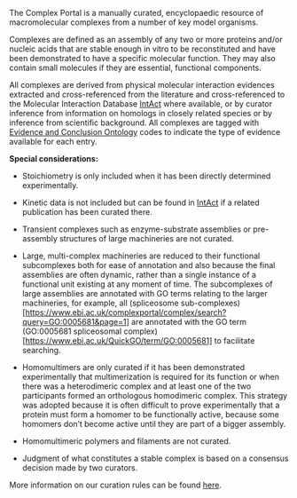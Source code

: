 The Complex Portal is a manually curated, encyclopaedic resource of macromolecular complexes from a number of key model organisms. 

Complexes are defined as an assembly of any two or more proteins and/or nucleic acids that are stable enough in vitro to be reconstituted and have been demonstrated to have a specific molecular function. They may also contain small molecules if they are essential, functional components.

All complexes are derived from physical molecular interaction evidences extracted and cross-referenced from the literature and cross-referenced to the Molecular Interaction Database [IntAct](https://www.ebi.ac.uk/intact/) where available, or by curator inference from information on homologs in closely related species or by inference from scientific background. All complexes are tagged with [Evidence and Conclusion Ontology](https://www.ebi.ac.uk/ols/ontologies/eco) codes to indicate the type of evidence available for each entry.

**Special considerations:**

- Stoichiometry is only included when it has been directly determined experimentally.

- Kinetic data is not included but can be found in [IntAct](https://www.ebi.ac.uk/intact/) if a related publication has been curated there. 

- Transient complexes such as enzyme-substrate assemblies or pre-assembly structures of large machineries are not curated. 

- Large, multi-complex machineries are reduced to their functional subcomplexes both for ease of annotation and also because the final assemblies are often dynamic, rather than a single instance of a functional unit existing at any moment of time. The subcomplexes of large assemblies are annotated with GO terms relating to the larger machineries, for example, all (spliceosome sub-complexes)[https://www.ebi.ac.uk/complexportal/complex/search?query=GO:0005681&page=1] are annotated with the GO term (GO:0005681 spliceosomal complex)[https://www.ebi.ac.uk/QuickGO/term/GO:0005681] to facilitate searching.

- Homomultimers are only curated if it has been demonstrated experimentally that multimerization is required for its function or when there was a heterodimeric complex and at least one of the two participants formed an orthologous homodimeric complex. This strategy was adopted because it is often difficult to prove experimentally that a protein must form a homomer to be functionally active, because some homomers don’t become active until they are part of a bigger assembly. 

- Homomultimeric polymers and filaments are not curated.

- Judgment of what constitutes a stable complex is based on a consensus decision made by two curators.

More information on our curation rules can be found [here](https://www.ebi.ac.uk/complexportal/documentation/data_content).
